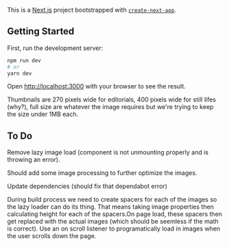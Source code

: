 This is a [Next.js](https://nextjs.org/) project bootstrapped with [`create-next-app`](https://github.com/vercel/next.js/tree/canary/packages/create-next-app).

## Getting Started

First, run the development server:

```bash
npm run dev
# or
yarn dev
```

Open [http://localhost:3000](http://localhost:3000) with your browser to see the result.

Thumbnails are 270 pixels wide for editorials, 400 pixels wide for still lifes (why?), full size are whatever the image requires but we're trying to keep the size under 1MB each.


## To Do
Remove lazy image load (component is not unmounting properly and is throwing an error).

Should add some image processing to further optimize the images.

Update dependencies (should fix that dependabot error) 

During build process we need to create spacers for each of the images so the lazy loader can do its thing. That means taking image properties then calculating height for each of the spacers.On page load, these spacers then get replaced with the actual images (which should be seemless if the math is correct). Use an on scroll listener to programatically load in images when the user scrolls down the page.